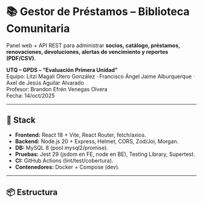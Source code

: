 # 📚 Gestor de Préstamos – Biblioteca Comunitaria

Panel web + API REST para administrar **socios, catálogo, préstamos, renovaciones, devoluciones, alertas de vencimiento y reportes (PDF/CSV).**

**UTQ – GPDS – “Evaluación Primera Unidad”**  
Equipo: Litzi Magali Otero González · Francisco Ángel Jaime Alburquerque · Axel de Jesús Aguilar Alvarado  
Profesor: Brandon Efrén Venegas Olvera  
Fecha: 14/oct/2025

---

## 🧱 Stack
- **Frontend:** React 18 + Vite, React Router, fetch/axios.
- **Backend:** Node.js 20 + Express, Helmet, CORS, Zod/Joi, Morgan.
- **DB:** MySQL 8 (pool mysql2/promise).
- **Pruebas:** Jest 29 (jsdom en FE, node en BE), Testing Library, Supertest.
- **CI:** GitHub Actions (lint/test/cobertura).
- **Contenedores:** Docker + Compose (dev).

---

## 📦 Estructura
